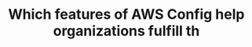 ---
layout: answer
title: "Which features of AWS Config help organizations fulfill th"
blurb: "<p>The ability to analyze data in Amazon S3 with standard SQL is a feature of Amazon Athena.</p>
<p>All other options are benefits and features of AWS Conf"
quid: 237
---